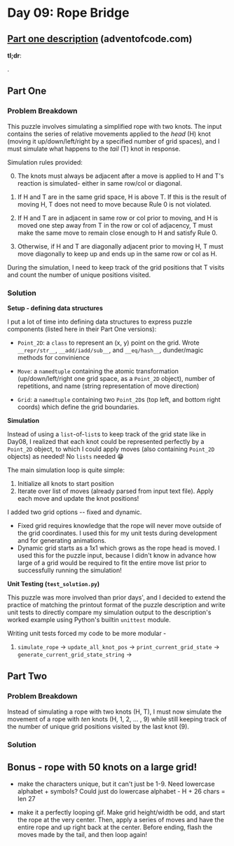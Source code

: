 # Day 09: Rope Bridge

## [Part one description](https://adventofcode.com/2022/day/9) (adventofcode.com)

**tl;dr**:

.


## Part One

### Problem Breakdown

This puzzle involves simulating a simplified rope with two knots.  The input contains the series of relative movements applied to the *head*  (H) knot (moving it up/down/left/right by a specified number of grid spaces), and I must simulate what happens to the *tail* (T) knot in response.

Simulation rules provided:

0. The knots must always be adjacent after a move is applied to H and T's reaction is simulated- either in same row/col or diagonal.

1. If H and T are in the same grid space, H is above T.  If this is the result of moving H, T does not need to move because Rule 0 is not violated.

2. If H and T are in adjacent in same row or col prior to moving, and H is moved one step away from T in the row or col of adjacency, T must make the same move to remain close enough to H and satisfy Rule 0. 

3. Otherwise, if H and T are diagonally adjacent prior to moving H, T must move diagonally to keep up and ends up in the same row or col as H.

During the simulation, I need to keep track of the grid positions that T visits and count the number of unique positions visited.


### Solution

**Setup - defining data structures**

I put a lot of time into defining data structures to express puzzle components (listed here in their Part One versions):

- `Point_2D`: a `class` to represent an (x, y) point on the grid.   Wrote `__repr/str__`, `__add/iadd/sub__`, and `__eq/hash__`, dunder/magic methods for convinience

- `Move`: a `namedtuple` containing the atomic transformation (up/down/left/right one grid space, as a `Point_2D` object), number of repetitions, and name (string representation of move direction)

- `Grid`: a `namedtuple` containing two `Point_2D`s (top left, and bottom right coords) which define the grid boundaries.


**Simulation**

Instead of using a `list`-of-`list`s to keep track of the grid state like in Day08, I realized that each knot could be represented perfectly by a `Point_2D` object, to which I could apply moves (also containing `Point_2D` objects) as needed!  No `lists` needed :grin:

The main simulation loop is quite simple:
1. Initialize all knots to start position
2. Iterate over list of moves (already parsed from input text file).  Apply each move and update the knot positions!

I added two grid options -- fixed and dynamic.
- Fixed grid requires knowledge that the rope will never move outside of the grid coordinates.  I used this for my unit tests during development and for generating animations.
- Dynamic grid starts as a 1x1 which grows as the rope head is moved.  I used this for the puzzle input, because I didn't know in advance how large of a grid would be required to fit the entire move list prior to successfully running the simulation!


**Unit Testing (`test_solution.py`)**

This puzzle was more involved than prior days', and I decided to extend the practice of matching the printout format of the puzzle description and write unit tests to directly compare my simulation output to the description's worked example using Python's builtin `unittest` module.

Writing unit tests forced my code to be more modular - 
1. `simulate_rope` -> `update_all_knot_pos` -> `print_current_grid_state` -> `generate_current_grid_state_string` -> 


## Part Two

### Problem Breakdown

Instead of simulating a rope with two knots (H, T), I must now simulate the movement of a rope with *ten* knots (H, 1, 2, ... , 9) while still keeping track of the number of unique grid positions visited by the last knot (9).


### Solution



## Bonus - rope with 50 knots on a large grid!

- make the characters unique, but it can't just be 1-9.  Need lowercase alphabet + symbols?  Could just do lowercase alphabet - H + 26 chars = len 27

- make it a perfectly looping gif.  Make grid height/width be odd, and start the rope at the very center.  Then, apply a series of moves and have the entire rope and up right back at the center.  Before ending, flash the moves made by the tail, and then loop again!